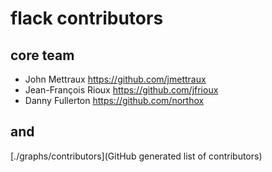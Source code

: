 
# flack contributors


## core team

* John Mettraux https://github.com/jmettraux
* Jean-François Rioux https://github.com/jfrioux
* Danny Fullerton https://github.com/northox


## and

[./graphs/contributors](GitHub generated list of contributors)

